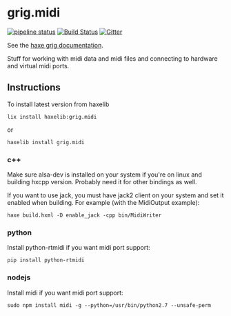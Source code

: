 # grig.midi

[![pipeline status](https://gitlab.com/haxe-grig/grig.midi/badges/main/pipeline.svg)](https://gitlab.com/haxe-grig/grig.midi/commits/main)
[![Build Status](https://travis-ci.org/osakared/grig.midi.svg?branch=main)](https://travis-ci.org/osakared/grig.midi)
[![Gitter](https://badges.gitter.im/haxe-grig/Lobby.svg)](https://gitter.im/haxe-grig/Lobby?utm_source=badge&utm_medium=badge&utm_campaign=pr-badge&utm_content=badge)

See the [haxe grig documentation](https://grig.tech/).

Stuff for working with midi data and midi files and connecting to hardware and virtual midi ports.

## Instructions

To install latest version from haxelib

`lix install haxelib:grig.midi`

or

`haxelib install grig.midi`

### c++

Make sure alsa-dev is installed on your system if you're on linux and building hxcpp version. Probably need it for other bindings as well.

If you want to use jack, you must have jack2 client on your system and set it enabled when building. For example (with the MidiOutput example):

`haxe build.hxml -D enable_jack -cpp bin/MidiWriter`

### python

Install python-rtmidi if you want midi port support:

`pip install python-rtmidi`

### nodejs

Install midi if you want midi port support:

`sudo npm install midi -g --python=/usr/bin/python2.7 --unsafe-perm`
